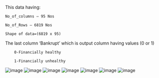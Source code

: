  This data having:

 	No_of_columns – 95 Nos
 
  	No_of_Rows – 6819 Nos
	
	Shape of data=(6819 x 95)

The last column ‘Bankrupt’  which is output column having values (0 or 1) 
		
		0-Financially healthy 

		1-Financially unhealthy




 
![image](https://github.com/user-attachments/assets/e10412e7-a018-4fc0-967a-20cc9f910cd0)
![image](https://github.com/user-attachments/assets/56b5d885-ddc6-4573-8b19-76afa037e17f)
![image](https://github.com/user-attachments/assets/a18c6921-08e1-487b-aa35-d9e121d8eb62)
![image](https://github.com/user-attachments/assets/c23b9a7b-7b60-4a43-afc0-7b701f585204)
![image](https://github.com/user-attachments/assets/e2c1b177-fa41-4ac3-af86-6f38221ca78e)
![image](https://github.com/user-attachments/assets/652d4eb2-b077-4b8a-8116-89e60e328674)
![image](https://github.com/user-attachments/assets/f8ff1f84-1606-4777-bfc9-9b8cb67b0fec)






